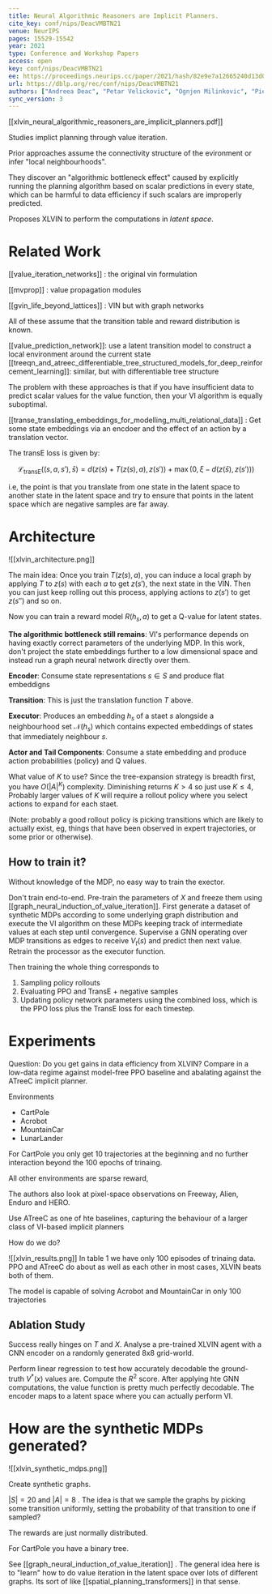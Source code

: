 ```yaml
---
title: Neural Algorithmic Reasoners are Implicit Planners.
cite_key: conf/nips/DeacVMBTN21
venue: NeurIPS
pages: 15529-15542
year: 2021
type: Conference and Workshop Papers
access: open
key: conf/nips/DeacVMBTN21
ee: https://proceedings.neurips.cc/paper/2021/hash/82e9e7a12665240d13d0b928be28f230-Abstract.html
url: https://dblp.org/rec/conf/nips/DeacVMBTN21
authors: ["Andreea Deac", "Petar Velickovic", "Ognjen Milinkovic", "Pierre-Luc Bacon", "Jian Tang", "Mladen Nikolic"]
sync_version: 3
---
```


[[xlvin_neural_algorithmic_reasoners_are_implicit_planners.pdf]]

Studies implict planning through value iteration.

Prior approaches assume the connectivity structure of the evironment or infer "local neighbourhoods".

They discover an "algorithmic bottleneck effect" caused by explicitly running the planning algorithm based on scalar predictions in every state, which can be harmful to data efficiency if such scalars are improperly predicted.

Proposes XLVIN to perform the computations in *latent space*.

# Related Work

[[value_iteration_networks]] : the original vin formulation

[[mvprop]] : value propagation modules

[[gvin_life_beyond_lattices]] : VIN but with graph networks

All of these assume that the transition table and reward distribution is known.

[[value_prediction_network]]: use a latent transition model to construct a local environment around the current state
[[treeqn_and_atreec_differentiable_tree_structured_models_for_deep_reinforcement_learning]]: similar, but with differentiable tree structure

The problem with these approaches is that if you have insufficient data to predict scalar values for the value function, then your VI algorithm is equally suboptimal.

[[transe_translating_embeddings_for_modelling_multi_relational_data]] : Get some state embeddings via an encdoer and the effect of an action by a translation vector.

The transE loss is given by:

$$
\mathcal{L}_{\text{transE}}((s, a, s'), \bar s) = d(z(s) + T(z(s), a), z(s')) + \max (0, \xi - d(z(\bar s), z(s')))
$$

i.e, the point is that you translate from one state in the latent space to another state in the latent space and try to ensure that points in the latent space which are negative samples are far away.
# Architecture
![[xlvin_architecture.png]]


The main idea: Once you train $T(z(s), a)$, you can induce a local graph by applying $T$ to $z(s)$ with each $a$ to get $z(s')$, the next state in the VIN. Then you can just keep rolling out this process, applying actions to $z(s')$ to get $z(s'')$ and so on.

Now you can train a reward model $R(h_s, a)$ to get a Q-value for latent states.

**The algorithmic bottleneck still remains**: VI's performance depends on having exactly correct parameters of the underlying MDP. In this work, don't project the state embeddings further to a low dimensional space and instead run a graph neural network directly over them.


**Encoder**: Consume state representations $s \in S$ and produce flat embeddigns

**Transition**: This is just the translation function $T$ above.

**Executor**: Produces an embedding $h_s$ of a staet $s$ alongside a neighbourhood set $\mathcal{N}(h_s)$ which contains expected embeddings of states that immediately neighbour $s$.

**Actor and Tail Components**: Consume a state embedding and produce action probabilities (policy) and Q values.

What value of $K$ to use? Since the tree-expansion strategy is breadth first, you have $O(|A|^K$) complexity. Diminishing returns $K > 4$ so just use $K \le 4$, Probably larger values of $K$ will require a rollout policy where you select actions to expand for each staet.

(Note: probably a good rollout policy is picking transitions which are likely to actually exist, eg, things that have been observed in expert trajectories, or some prior or otherwise).

## How to train it?
Without knowledge of the MDP, no easy way to train the exector.

Don't train end-to-end. Pre-train the parameters of $X$ and freeze them using [[graph_neural_induction_of_value_iteration]]. First generate a dataset of synthetic MDPs according to some underlying graph distribution and execute the VI algorithm on these MDPs keeping track of intermediate values at each step until convergence. Supervise a GNN operating over MDP transitions as edges to receive $V_t(s)$ and predict then next value. Retrain the processor as the executor function.

Then training the whole thing corresponds to

1. Sampling policy rollouts
2. Evaluating PPO and TransE + negative samples
3. Updating policy network parameters using the combined loss, which is the PPO loss plus the TransE loss for each timestep.

# Experiments

Question: Do you get gains in data efficiency from XLVIN? Compare in a low-data regime against model-free PPO baseline and abalating against the ATreeC implicit planner.

Environments

 * CartPole
 * Acrobot
 * MountainCar
 * LunarLander

For CartPole you only get 10 trajectories at the beginning and no further interaction beyond the 100 epochs of trinaing.

All other environments are sparse reward,

The authors also look at pixel-space observations on Freeway, Alien, Enduro and HERO.

Use ATreeC as one of hte baselines, capturing the behaviour of a larger class of VI-based implicit planners

How do we do?

![[xlvin_results.png]]
In table 1 we have only 100 episodes of trinaing data. PPO and ATreeC do about as well as each other in most cases, XLVIN beats both of them.

The model is capable of solving Acrobot and MountainCar in only 100 trajectories

## Ablation Study

Success really hinges on $T$ and $X$. Analyse a pre-trained XLVIN agent with a CNN encoder on a randomly generated 8x8 grid-world.

Perform linear regression to test how accurately decodable the ground-truth $V^*(x)$ values are. Compute the $R^2$ score. After applying hte GNN computations, the value function is pretty much perfectly decodable. The encoder maps to a latent space where you can actually perform VI.

# How are the synthetic MDPs generated?

![[xlvin_synthetic_mdps.png]]

Create synthetic graphs.

$|S| = 20$ and $|A| = 8$ . The idea is that we sample the graphs by picking some transition uniformly, setting the probability of that transition to one if sampled?

The rewards are just normally distributed.

For CartPole you have a binary tree.

See [[graph_neural_induction_of_value_iteration]] . The general idea here is to "learn" how to do value iteration in the latent space over lots of different graphs. Its sort of like [[spatial_planning_transformers]] in that sense.